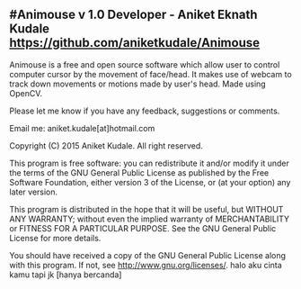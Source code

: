 #Animouse v 1.0
Developer - Aniket Eknath Kudale
https://github.com/aniketkudale/Animouse
-----------------------------------------------------------------------

Animouse is a free and open source software which allow user to control computer cursor by the movement of face/head. It makes use of webcam to track down movements or motions made by user's head. Made using OpenCV.

Please let me know if you have any feedback, suggestions or comments. 

Email me: aniket.kudale[at]hotmail.com

Copyright (C) 2015 Aniket Kudale. All right reserved.

This program is free software: you can redistribute it and/or modify
it under the terms of the GNU General Public License as published by
the Free Software Foundation, either version 3 of the License, or
(at your option) any later version.

This program is distributed in the hope that it will be useful,
but WITHOUT ANY WARRANTY; without even the implied warranty of
MERCHANTABILITY or FITNESS FOR A PARTICULAR PURPOSE.  See the
GNU General Public License for more details.

You should have received a copy of the GNU General Public License
along with this program.  If not, see <http://www.gnu.org/licenses/>.
halo aku cinta kamu tapi jk <juts kidding> 
[hanya bercanda]
